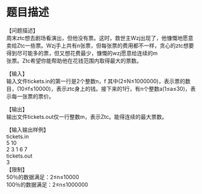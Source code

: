 # 题目描述


<p>【问题描述】<br/>
周末ztc想去剧场看演出，但他没有票。这时，救世主Wzj出现了，他慷慨地愿意卖给Ztc一些票。Wzj手上共有n张票，但每张票的费用都不一样，贪心的ztc想要得到尽可能多的票，但又想花费最少，慷慨的wzj愿意给连续的m<br/>
张票。Ztc希望你能帮助他在花钱范围内取得最大的票数。</p>
<p>【输入】<br/>
输入文件tickets.in的第一行是2个整数n，f 其中(2≤N≤1000000)，表示票的数目，(10≤f≤10000)，表示ztc身上的钱。接下来的1行，有n个整数a(1≤a≤30)，表示每一张票的票价。</p>
<p>【输出】<br/>
输出文件tickets.out仅一行整数m，表示Ztc。能得连续的最大票数。</p>
<p>【输入输出样例】<br/>
tickets.in<br/>
5 10<br/>
2 3 1 6 7<br/>
tickets.out<br/>
3<br/>
【限制】<br/>
50％的数据满足：2≤n≤10000<br/>
100％的数据满足：2≤n≤1000000</p>
